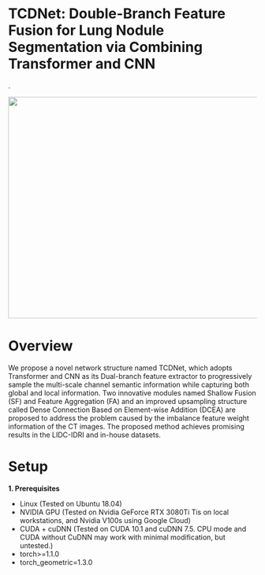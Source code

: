 # TCDNet: Double-Branch Feature Fusion for Lung Nodule Segmentation via Combining Transformer and CNN

.<div align=center><img src="https://github.com/user-attachments/assets/64fcdb75-8419-45c9-8444-b4a655419652" width="700" height="450" /></div>

# Overview
We propose a novel network structure named TCDNet, which adopts Transformer and CNN as its Dual-branch feature extractor to progressively sample the multi-scale channel semantic information while capturing both global and local information. Two innovative modules named Shallow Fusion (SF) and Feature Aggregation (FA) and an improved upsampling structure called Dense Connection Based on Element-wise Addition (DCEA) are proposed to address the problem caused by the imbalance feature weight information of the CT images. The proposed method achieves promising results in the LIDC-IDRI and in-house datasets.

# Setup
**1. Prerequisites**
* Linux (Tested on Ubuntu 18.04)
* NVIDIA GPU (Tested on Nvidia GeForce RTX 3080Ti Tis on local workstations, and Nvidia V100s using Google Cloud)
* CUDA + cuDNN (Tested on CUDA 10.1 and cuDNN 7.5. CPU mode and CUDA without CuDNN may work with minimal modification, but untested.)
* torch>=1.1.0
* torch_geometric=1.3.0






